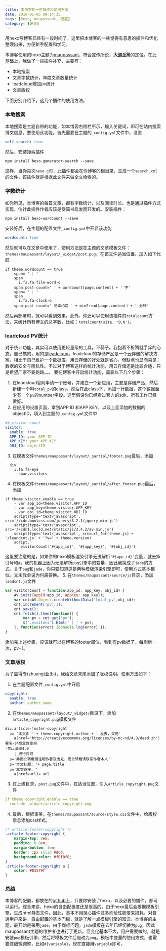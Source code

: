 ```yaml
---
title: 本博客的一些插件和使用方法
date: 2018-01-06 09:14:35
tags: [hexo, maupassant, 配置]
category: [记录]
---
```


用hexo写博客已经有一段时间了，这里把本博客的一些觉得有意思的插件和优化整理出来，方便新手配置和学习。
<!--more-->

本博客使用的hexo主题为[maupassant](https://github.com/tufu9441/maupassant-hexo)，符合宣传所说，**大道至简**的定位。在此基础上，我做了一些插件补充，主要有：

* 本地搜索
* 文章字数统计，年度文章数量统计
* leadcloud增加pv统计
* 文章版权

下面分别介绍下，这几个插件的使用方法。

### 本地搜索

本地搜索是主题自带的功能，如本博客右侧栏所示，输入关键词，即可在站内搜索博文信息。要使用此功能，首先需要在主题的`_config.yml`文件中，设置
```yml
self_search: true
```
然后，安装搜索插件
```
npm install hexo-generator-search --save
```
这样，当你每次`hexo g`时，此插件都会在你博客的根目录，生成一个`search.xml`的文件，该插件就是根据此文件来做全文检索的。

### 字数统计

如你所见，本博客的每篇文章，都有字数统计，以及阅读时长。也是通过插件方式实现，估计此插件作者应该是受简书启发而开发的。安装插件：
```
npm install hexo-wordcount --save
```
安装好后，在主题的配置文件`_config.yml`中开启该功能
```yml
wordcount: true
```
然后就可以在文章中使用了，使用方法是在主题的文章模板文件：`themes/maupassant/layout/_widget/post.pug`，在该文件适当位置，加入如下代码
```jade
if theme.wordcount == true
    span= ' | '
    span
      i.fa.fa-file-word-o
    span.post-count=' ' + wordcount(page.content) + ' 字'
    span= ' | '
    span
      i.fa.fa-clock-o
    span.post-count=' 阅读约需 ' + min2read(page.content) + ' 分钟'
```
然后再部署时，就可以看到效果。此外，你还可以使用该插件的`totalcount`方法，来统计所有博文的总字数，比如：`totalcount(site, '0,0')`。

### leadcloud PV统计

对于统计功能，其实可以使用更轻量级的工具，不蒜子。我抱着不折腾就手痒的心态，自己搞的，用的是[leadcloud](https://leancloud.cn/)。leadcloud的存储产品是一个云存储的解决方案，相比于自己维护一个数据库，用云存储的好处就是省心，但缺点也显而易见：数据的安全与隐私性。不过对于博客这样的统计功能，用云存储还是比较合适，只是希望厂家不要跑路。。。
要在博客中开启统计功能，需要以下几个步骤：
1. 在leadcloud官网申请一个账号，并建立一个新应用，主要是存储产品，然后新建一个叫`total_pv`的class，然后在此class下，添加一行数据，这个数据至少有一个`pv`的number字段。这里假设你已经看过官方的sdk，所有工作已经做好。
2. 在应用的设置页面，拿到APP ID 和APP KEY，以及上面添加的数据的objectID，填入到主题的`_config.yml`文件中
```yml
## visitor-count
visitor:
  enable: true
  APP_ID: your APP ID
  APP_KEY: your APP KEY
  OBJ_ID: objectID
```
3. 在模板文件`themes/maupassant/layout/_partial/footer.pug`最后，添加
```jade
  div
    i.fa.fa-eye
      span.visitors
```
4. 在模板文件`themes/maupassant/layout/_partial/after_footer.pug`最后，添加
```jade
if theme.visitor.enable == true
    - var app_id=theme.visitor.APP_ID
    - var app_key=theme.visitor.APP_KEY
    - var obj_id=theme.visitor.OBJ_ID
    script(type='text/javascript', src='//cdn.bootcss.com/jquery/3.2.1/jquery.min.js')
    script(type='text/javascript', src='//cdn1.lncld.net/static/js/3.4.2/av-min.js')
    script(type='text/javascript', src=url_for(theme.js) + '/leandcnt.js' + '?v=' + theme.version)
    script.
       visitorCount('#{app_id}', '#{app_key}', '#{obj_id}')
```
这里要注意的是，如果你的hexo模板渲染引擎无法解析`'#{app_id}'`变量，就去掉引号和`#`。我的机器上因为无法解析`pug`引擎中的变量，因此我换成了`jade`的方式。关于`pug`和`jade`，你只要知道这是两种模板渲染引擎即可，使用方式基本相似。文末我会说为何需要换。
5. 在`themes/maupassant/source/js`目录，添加`leadcnt.js`文件
```js
var visitorCount = function(app_id, app_key, obj_id) {
    AV.init({appId:app_id, appKey: app_key});
    var cnt=AV.Object.createWithoutData('total_pv',obj_id);
    cnt.increment('pv',1);
    cnt.save();
    cnt.fetch().then(function() {
        var pv = cnt.get('pv');
        $('.visitors').html(' | ' + pv);
    }, function(error) {console.log(error);});
}
```
添加完上述步骤，应该就可以在博客的footer部位，看到有pv数据了，每刷新一次，pv+1。

### 文章版权

为了显得专(zhuang)业(bi)，我给文章末尾添加了版权说明。使用方法如下：
1. 在主题配置文件`_config.yml`中开启
```yml
copyright: 
  enable: true
  author: author_name
```
2. 在`themes/maupassant/layout/_widget/`目录下，添加`article_copyright.pug`模板文件
```jade
div.article-footer-copyright
  p= '本文由 ' + theme.copyright.author + ' 发表，采用'
    a(href='http://creativecommons.org/licenses/by-nc-nd/4.0/deed.zh') 署名-非商业性使用
-禁止演绎4.0
    | 进行许可
  p='非商业转载请注明作者及出处，商业转载请联系作者本人'
  p='本文标题: '+ page.title
  p='本文链接: '
    a(href=url)= url
```
3. 在上级目录，`post.pug`文件中，在适当位置，引入`article_copyright.pug`文件
```yml
if theme.copyright.enable == true
  include _widget/article_copyright.pug
```
4. 最后，根据审美，在`themes/maupassant/source/style.css`文件中，给版权信息添加css样式。
```css
/* article-footer-copyright */
.article-footer-copyright {
    margin-top: 0em;
    padding: 0.8em;
    margin-bottom: 1em;
    border: 1px solid #ddd;
    background-color: #f8f8f8;
}
.article-footer-copyright a {
    color: #01579f
}
```

### 总结

本博客的配置，都放在的[github](https://github.com/hbxjw119/blog)上，只要你安装了hexo，以及必要的插件，都可以运行。综合来讲，hexo的自由配置度还是很高的。由于hexo最后会根据模板引擎，生成html静态文件，因此，基本不用担心插件过多而给性能带来损耗。对普通用户来讲，自由配置的基本门槛，就是了解一点模板引擎的知识。本博客的主题，最开始是采用`jade`，由于商标问题，`jade`模板在去年已经切换为`pug`，因此maupassant主题的维护者也进行了更新，但变化基本不大，用户需要做的，就是安装`pug`模板引擎，然后将模板文件后缀改为`pug`。模板中变量的使用方式，也需要做细微调整，比如`#{variable}`，现在直接用`variable`即可。
